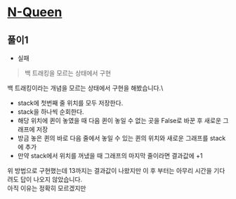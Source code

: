 # [N-Queen](https://www.acmicpc.net/problem/9663)

## 풀이1
- 실패

> 백 트래킹을 모르는 상태에서 구현

백 트래킹이라는 개념을 모르는 상태에서 구현을 해봤습니다.\
- stack에 첫번째 줄 위치를 모두 저장한다.
- stack을 하나씩 순회한다.
- 해당 위치에 퀸이 놓였을 때 다음 퀸이 놓일 수 없는 곳을 False로 바꾼 후 새로운 그래프에 저장
- 방금 놓은 퀸의 바로 다음 줄에서 놓일 수 있는 퀸의 위치와 새로운 그래프를 stack에 추가
- 만약 stack에서 위치를 꺼냈을 때 그래프의 마지막 줄이라면 결과값에 +1

위 방법으로 구현했는데 13까지는 결과값이 나왔지만 이 후 부터는 아무리 시간을 기다려도 답이 나오지 않았습니다.\
아직 이유는 정확히 모르겠지만 